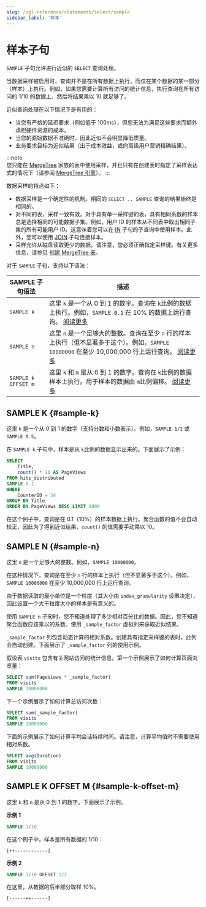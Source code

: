 ```yaml
---
slug: /sql-reference/statements/select/sample
sidebar_label: '样本'
---
```



# 样本子句

`SAMPLE` 子句允许进行近似的 `SELECT` 查询处理。

当数据采样被启用时，查询并不是在所有数据上执行，而仅在某个数据的某一部分（样本）上执行。例如，如果您需要计算所有访问的统计信息，执行查询在所有访问的 1/10 的数据上，然后将结果乘以 10 就足够了。

近似查询处理在以下情况下是有用的：

- 当您有严格的延迟要求（例如低于 100ms），但您无法为满足这些要求而额外承担硬件资源的成本。
- 当您的原始数据不准确时，因此近似不会明显降低质量。
- 业务要求目标为近似结果（出于成本效益，或向高级用户营销精确结果）。

:::note    
您只能在 [MergeTree](../../../engines/table-engines/mergetree-family/mergetree.md) 家族的表中使用采样，并且只有在创建表时指定了采样表达式的情况下（请参阅 [MergeTree 引擎](../../../engines/table-engines/mergetree-family/mergetree.md#table_engine-mergetree-creating-a-table)）。
:::

数据采样的特点如下：

- 数据采样是一个确定性的机制。相同的 `SELECT .. SAMPLE` 查询的结果始终是相同的。
- 对不同的表，采样一致有效。对于具有单一采样键的表，具有相同系数的样本总是选择相同的可能数据子集。例如，用户 ID 的样本从不同表中取出相同子集的所有可能用户 ID。这意味着您可以在 [IN](../../../sql-reference/operators/in.md) 子句的子查询中使用样本。此外，您可以使用 [JOIN](../../../sql-reference/statements/select/join.md) 子句连接样本。
- 采样允许从磁盘读取更少的数据。请注意，您必须正确指定采样键。有关更多信息，请参见 [创建 MergeTree 表](../../../engines/table-engines/mergetree-family/mergetree.md#table_engine-mergetree-creating-a-table)。

对于 `SAMPLE` 子句，支持以下语法：

| SAMPLE 子句语法       | 描述                                                                                                                                                                                                                             |
|-----------------------|----------------------------------------------------------------------------------------------------------------------------------------------------------------------------------------------------------------------------------|
| `SAMPLE k`           | 这里 `k` 是一个从 0 到 1 的数字。查询在 `k`比例的数据上执行。例如，`SAMPLE 0.1` 在 10% 的数据上运行查询。 [阅读更多](#sample-k)                                                                                       |
| `SAMPLE n`           | 这里 `n` 是一个足够大的整数。查询在至少 `n` 行的样本上执行（但不显著多于这个）。例如，`SAMPLE 10000000` 在至少 10,000,000 行上运行查询。 [阅读更多](#sample-n)                                                |
| `SAMPLE k OFFSET m`  | 这里 `k` 和 `m` 是从 0 到 1 的数字。查询在 `k`比例的数据样本上执行。用于样本的数据由 `m`比例偏移。 [阅读更多](#sample-k-offset-m)                                                                                    |


## SAMPLE K {#sample-k}

这里 `k` 是一个从 0 到 1 的数字（支持分数和小数表示）。例如，`SAMPLE 1/2` 或 `SAMPLE 0.5`。

在 `SAMPLE k` 子句中，样本是从 `k`比例的数据显示出来的。下面展示了示例：

``` sql
SELECT
    Title,
    count() * 10 AS PageViews
FROM hits_distributed
SAMPLE 0.1
WHERE
    CounterID = 34
GROUP BY Title
ORDER BY PageViews DESC LIMIT 1000
```

在这个例子中，查询是在 0.1（10%）的样本数据上执行。聚合函数的值不会自动校正，因此为了得到近似结果，`count()` 的值需要手动乘以 10。

## SAMPLE N {#sample-n}

这里 `n` 是一个足够大的整数。例如，`SAMPLE 10000000`。

在这种情况下，查询是在至少 `n` 行的样本上执行（但不显著多于这个）。例如，`SAMPLE 10000000` 在至少 10,000,000 行上运行查询。

由于数据读取的最小单位是一个粒度（其大小由 `index_granularity` 设置决定），因此设置一个大于粒度大小的样本是有意义的。

使用 `SAMPLE n` 子句时，您不知道处理了多少相对百分比的数据。因此，您不知道聚合函数应该乘以的系数。使用 `_sample_factor` 虚拟列来获取近似结果。

`_sample_factor` 列包含动态计算的相对系数。创建具有指定采样键的表时，此列会自动创建。下面展示了 `_sample_factor` 列的使用示例。

假设表 `visits` 包含有关网站访问的统计信息。第一个示例展示了如何计算页面浏览量：

``` sql
SELECT sum(PageViews * _sample_factor)
FROM visits
SAMPLE 10000000
```

下一个示例展示了如何计算总访问次数：

``` sql
SELECT sum(_sample_factor)
FROM visits
SAMPLE 10000000
```

下面的示例展示了如何计算平均会话持续时间。请注意，计算平均值时不需要使用相对系数。

``` sql
SELECT avg(Duration)
FROM visits
SAMPLE 10000000
```

## SAMPLE K OFFSET M {#sample-k-offset-m}

这里 `k` 和 `m` 是从 0 到 1 的数字。下面展示了示例。

**示例 1**

``` sql
SAMPLE 1/10
```

在这个例子中，样本是所有数据的 1/10：

`[++------------]`

**示例 2**

``` sql
SAMPLE 1/10 OFFSET 1/2
```

在这里，从数据的后半部分取样 10%。 

`[------++------]`
